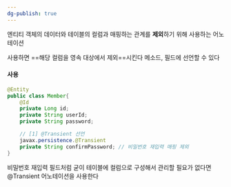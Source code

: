 ```yaml
---
dg-publish: true
---
```

엔티티 객체의 데이터와 테이블의 컬럼과 매핑하는 관계를 **제외**하기 위해 사용하는 어노테이션

사용하면 ==해당 컬럼을 영속 대상에서 제외==시킨다
메소드, 필드에 선언할 수 있다

#### 사용
```java
@Entity
public class Member{
    @Id
    private Long id;
    private String userId;
    private String password;

    // [1] @Transient 선언
    javax.persistence.@Transient 
    private String confirmPassword; // 비밀번호 재입력 매핑 제외
}
```

비밀번호 재입력 필드처럼 굳이  테이블에 컬럼으로 구성해서 관리할 필요가 없다면 @Transient 어노테이션을 사용한다

